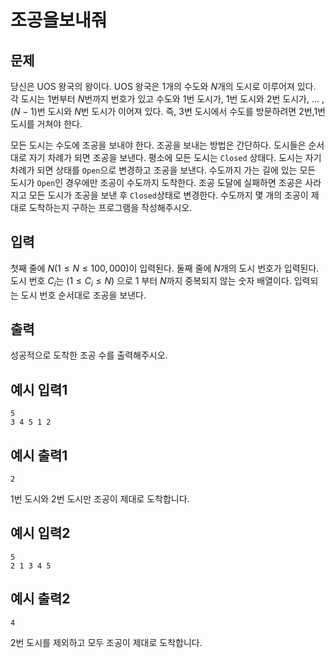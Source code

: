 # 조공을보내줘

## 문제

 당신은 UOS 왕국의 왕이다. UOS 왕국은 $1$개의 수도와 $N$개의 도시로 이루어져 있다. 각 도시는 $1$번부터 $N$번까지 번호가 있고 수도와 $1$번 도시가, $1$번 도시와 $2$번 도시가, ... , $(N - 1)$번 도시와 $N$번 도시가 이어져 있다. 즉, $3$번 도시에서 수도를 방문하려면 $2$번,$1$번 도시를 거쳐야 한다.

 모든 도시는 수도에 조공을 보내야 한다. 조공을 보내는 방법은 간단하다. 도시들은 순서대로 자기 차례가 되면 조공을 보낸다. 평소에 모든 도시는 `Closed` 상태다. 도시는 자기 차례가 되면 상태를 `Open`으로 변경하고 조공을 보낸다. 수도까지 가는 길에 있는 모든 도시가 `Open`인 경우에만 조공이 수도까지 도착한다. 조공 도달에 실패하면 조공은 사라지고 모든 도시가 조공을 보낸 후 `Closed`상태로 변경한다. 수도까지 몇 개의 조공이 제대로 도착하는지 구하는 프로그램을 작성해주시오.

## 입력

첫째 줄에 $N(1 \leq N \leq 100,000)$이 입력된다. 둘째 줄에 $N$개의 도시 번호가 입력된다. 도시 번호 $C_i$는 $(1 \leq C_i \leq N)$ 으로 $1$ 부터 $N$까지 중복되지 않는 숫자 배열이다. 입력되는 도시 번호 순서대로 조공을 보낸다.

## 출력

성공적으로 도착한 조공 수를 출력해주시오.

## 예시 입력1

```
5
3 4 5 1 2
```

## 예시 출력1

```
2
```

$1$번 도시와 $2$번 도시만 조공이 제대로 도착합니다.

## 예시 입력2

```
5
2 1 3 4 5
```

## 예시 출력2

```
4
```

$2$번 도시를 제외하고 모두 조공이 제대로 도착합니다.
